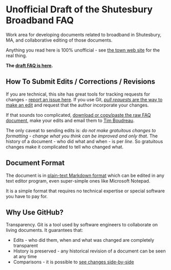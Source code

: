 Unofficial Draft of the Shutesbury Broadband FAQ
================================================

Work area for developing documents related to broadband in Shutesbury, MA, and collaborative
editing of those documents.

Anything you read here is 100% unofficial - see [the town web site](http://www.shutesbury.org/broadband) for
the real thing.

**The [draft FAQ is here](./broadbandFaq.md).**


## How To Submit Edits / Corrections / Revisions

If you are technical, this site has great tools for tracking requests for changes - [report an issue here](/timboudreau/shutesburybroadband/issues).  If you use Git, [*pull requests* are the way to make an edit](https://help.github.com/articles/creating-a-pull-request) and request that the author incorporate your changes.

If that sounds too complicated, [download or copy/paste the raw FAQ document](https://raw.githubusercontent.com/timboudreau/shutesburybroadband/master/broadbandFaq.md), make your edits and email them to [Tim Boudreau](mailto:niftiness@gmail.com).

The only caveat to sending edits is:  *do not make gratuitous changes to formatting - change what you think can be improved and only that*.  The history of a document - who did what and when - is per *line*.  So gratuitous changes make it complicated to tell who changed what.


## Document Format

The document is in [plain-text Markdown format](http://daringfireball.net/projects/markdown/syntax) which can be edited in any text editor program, even super-simple ones like Microsoft Notepad.

It is a simple format that requires no technical expertise or special software you have to pay for.


## Why Use GitHub?

Transparency.  Git is a tool used by software engineers to collaborate on living documents.  It guarantees that:

 - Edits - who did them, when and what was changed are completely transparent
 - History is preserved - any historical revision of a document can be seen at any time
 - Comparisons - it is possible to [see changes side-by-side](https://github.com/timboudreau/shutesburybroadband/commits/master/broadbandFaq.md) 



